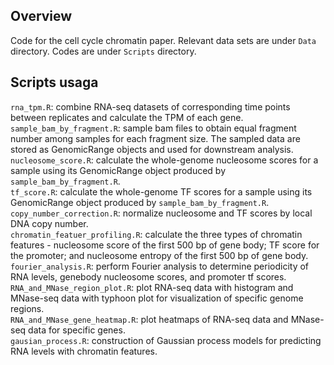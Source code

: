 ## Overview 
Code for the cell cycle chromatin paper. Relevant data sets are under `Data` directory. Codes are under `Scripts` directory.  

## Scripts usaga  
`rna_tpm.R`: combine RNA-seq datasets of corresponding time points between replicates and calculate the TPM of each gene.  
`sample_bam_by_fragment.R`: sample bam files to obtain equal fragment number among samples for each fragment size. The sampled data are stored as GenomicRange objects and used for downstream analysis.  
`nucleosome_score.R`: calculate the whole-genome nucleosome scores for a sample using its GenomicRange object produced by `sample_bam_by_fragment.R`.  
`tf_score.R`: calculate the whole-genome TF scores for a sample using its GenomicRange object produced by `sample_bam_by_fragment.R`.  
`copy_number_correction.R`: normalize nucleosome and TF scores by local DNA copy number.  
`chromatin_featuer_profiling.R`: calculate the three types of chromatin features - nucleosome score of the first 500 bp of gene body; TF score for the promoter; and nucleosome entropy of the first 500 bp of gene body.  
`fourier_analysis.R`: perform Fourier analysis to determine periodicity of RNA levels, genebody nucleosome scores, and promoter tf scores.  
`RNA_and_MNase_region_plot.R`: plot RNA-seq data with histogram and MNase-seq data with typhoon plot for visualization of specific genome regions.  
`RNA_and_MNase_gene_heatmap.R`: plot heatmaps of RNA-seq data and MNase-seq data for specific genes.  
`gausian_process.R`: construction of Gaussian process models for predicting RNA levels with chromatin features.  